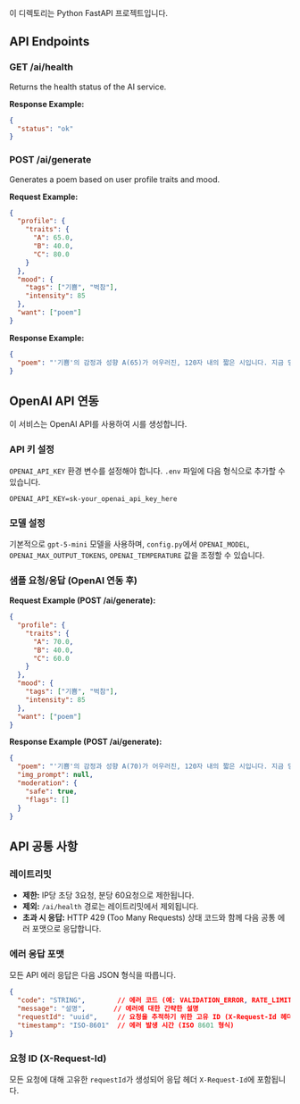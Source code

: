 이 디렉토리는 Python FastAPI 프로젝트입니다.

## API Endpoints

### GET /ai/health

Returns the health status of the AI service.

**Response Example:**
```json
{
  "status": "ok"
}
```

### POST /ai/generate

Generates a poem based on user profile traits and mood.

**Request Example:**
```json
{
  "profile": {
    "traits": {
      "A": 65.0,
      "B": 40.0,
      "C": 80.0
    }
  },
  "mood": {
    "tags": ["기쁨", "벅참"],
    "intensity": 85
  },
  "want": ["poem"]
}
```

**Response Example:**
```json
{
  "poem": "'기쁨'의 감정과 성향 A(65)가 어우러진, 120자 내의 짧은 시입니다. 지금 당신의 마음을 담아보세요."
}
```

## OpenAI API 연동

이 서비스는 OpenAI API를 사용하여 시를 생성합니다.

### API 키 설정

`OPENAI_API_KEY` 환경 변수를 설정해야 합니다. `.env` 파일에 다음 형식으로 추가할 수 있습니다.

```
OPENAI_API_KEY=sk-your_openai_api_key_here
```

### 모델 설정

기본적으로 `gpt-5-mini` 모델을 사용하며, `config.py`에서 `OPENAI_MODEL`, `OPENAI_MAX_OUTPUT_TOKENS`, `OPENAI_TEMPERATURE` 값을 조정할 수 있습니다.

### 샘플 요청/응답 (OpenAI 연동 후)

**Request Example (POST /ai/generate):**
```json
{
  "profile": {
    "traits": {
      "A": 70.0,
      "B": 40.0,
      "C": 60.0
    }
  },
  "mood": {
    "tags": ["기쁨", "벅참"],
    "intensity": 85
  },
  "want": ["poem"]
}
```

**Response Example (POST /ai/generate):**
```json
{
  "poem": "'기쁨'의 감정과 성향 A(70)가 어우러진, 120자 내의 짧은 시입니다. 지금 당신의 마음을 담아보세요.",
  "img_prompt": null,
  "moderation": {
    "safe": true,
    "flags": []
  }
}
```

## API 공통 사항

### 레이트리밋

*   **제한:** IP당 초당 3요청, 분당 60요청으로 제한됩니다.
*   **제외:** `/ai/health` 경로는 레이트리밋에서 제외됩니다.
*   **초과 시 응답:** HTTP 429 (Too Many Requests) 상태 코드와 함께 다음 공통 에러 포맷으로 응답합니다.

### 에러 응답 포맷

모든 API 에러 응답은 다음 JSON 형식을 따릅니다.

```json
{
  "code": "STRING",        // 에러 코드 (예: VALIDATION_ERROR, RATE_LIMITED, INTERNAL_SERVER_ERROR)
  "message": "설명",       // 에러에 대한 간략한 설명
  "requestId": "uuid",     // 요청을 추적하기 위한 고유 ID (X-Request-Id 헤더와 동일)
  "timestamp": "ISO-8601"  // 에러 발생 시간 (ISO 8601 형식)
}
```

### 요청 ID (X-Request-Id)

모든 요청에 대해 고유한 `requestId`가 생성되어 응답 헤더 `X-Request-Id`에 포함됩니다.
